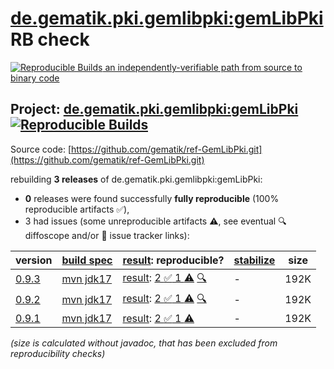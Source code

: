 [de.gematik.pki.gemlibpki:gemLibPki](https://central.sonatype.com/artifact/de.gematik.pki.gemlibpki/gemLibPki/versions) RB check
=======

[![Reproducible Builds](https://reproducible-builds.org/images/logos/rb.svg) an independently-verifiable path from source to binary code](https://reproducible-builds.org/)

## Project: [de.gematik.pki.gemlibpki:gemLibPki](https://central.sonatype.com/artifact/de.gematik.pki.gemlibpki/gemLibPki/versions) [![Reproducible Builds](https://img.shields.io/endpoint?url=https://raw.githubusercontent.com/jvm-repo-rebuild/reproducible-central/master/content/de/gematik/pki/gemlibpki-old/badge.json)](https://github.com/jvm-repo-rebuild/reproducible-central/blob/master/content/de/gematik/pki/gemlibpki-old/README.md)

Source code: [https://github.com/gematik/ref-GemLibPki.git](https://github.com/gematik/ref-GemLibPki.git)

rebuilding **3 releases** of de.gematik.pki.gemlibpki:gemLibPki:
- **0** releases were found successfully **fully reproducible** (100% reproducible artifacts :white_check_mark:),
- 3 had issues (some unreproducible artifacts :warning:, see eventual :mag: diffoscope and/or :memo: issue tracker links):

| version | [build spec](/BUILDSPEC.md) | [result](https://reproducible-builds.org/docs/jvm/): reproducible? | [stabilize](https://github.com/google/oss-rebuild/blob/main/cmd/stabilize/README.md) | size |
| -- | --------- | ------ | ------ | -- |
| [0.9.3](https://central.sonatype.com/artifact/de.gematik.pki.gemlibpki/gemLibPki/0.9.3/pom) | [mvn jdk17](gemLibPki-0.9.3.buildspec) | [result](gemLibPki-0.9.3.buildinfo): [2 :white_check_mark:  1 :warning:](gemLibPki-0.9.3.buildcompare) [:mag:](gemLibPki-0.9.3.diffoscope) | - | 192K |
| [0.9.2](https://central.sonatype.com/artifact/de.gematik.pki.gemlibpki/gemLibPki/0.9.2/pom) | [mvn jdk17](gemLibPki-0.9.2.buildspec) | [result](gemLibPki-0.9.2.buildinfo): [2 :white_check_mark:  1 :warning:](gemLibPki-0.9.2.buildcompare) [:mag:](gemLibPki-0.9.2.diffoscope) | - | 192K |
| [0.9.1](https://central.sonatype.com/artifact/de.gematik.pki.gemlibpki/gemLibPki/0.9.1/pom) | [mvn jdk17](gemLibPki-0.9.1.buildspec) | [result](gemLibPki-0.9.1.buildinfo): [2 :white_check_mark:  1 :warning:](gemLibPki-0.9.1.buildcompare) | - | 192K |

<i>(size is calculated without javadoc, that has been excluded from reproducibility checks)</i>
